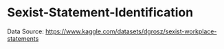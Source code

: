 # Sexist-Statement-Identification

Data Source: https://www.kaggle.com/datasets/dgrosz/sexist-workplace-statements
